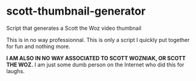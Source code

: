 # scott-thumbnail-generator
Script that generates a Scott the Woz video thumbnail

This is in no way professionnal. This is only a script I quickly put together for fun and nothing more.

**I AM ALSO IN NO WAY ASSOCIATED TO SCOTT WOZNIAK, OR SCOTT THE WOZ.** I am just some dumb person on the Internet who did this for laughs.

